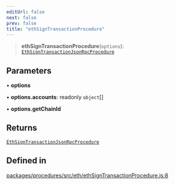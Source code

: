 ```yaml
---
editUrl: false
next: false
prev: false
title: "ethSignTransactionProcedure"
---
```


> **ethSignTransactionProcedure**(`options`): [`EthSignTransactionJsonRpcProcedure`](/reference/tevm/procedures/type-aliases/ethsigntransactionjsonrpcprocedure/)

## Parameters

• **options**

• **options.accounts**: readonly `object`[]

• **options.getChainId**

## Returns

[`EthSignTransactionJsonRpcProcedure`](/reference/tevm/procedures/type-aliases/ethsigntransactionjsonrpcprocedure/)

## Defined in

[packages/procedures/src/eth/ethSignTransactionProcedure.js:8](https://github.com/evmts/tevm-monorepo/blob/main/packages/procedures/src/eth/ethSignTransactionProcedure.js#L8)

